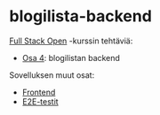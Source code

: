 # blogilista-backend

[Full Stack Open](https://fullstackopen.com/) -kurssin tehtäviä:

-   [Osa 4](https://fullstackopen.com/osa4): blogilistan backend

Sovelluksen muut osat:

-   [Frontend](https://github.com/anni-parkkila/blogilista-frontend)
-   [E2E-testit](https://github.com/anni-parkkila/blogilista-e2e)
